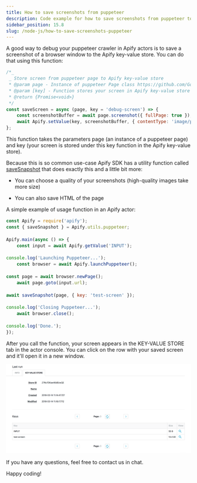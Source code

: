 ```yaml
---
title: How to save screenshots from puppeteer
description: Code example for how to save screenshots from puppeteer to Apify key-value store
sidebar_position: 15.8
slug: /node-js/how-to-save-screenshots-puppeteer
---
```


A good way to debug your puppeteer crawler in Apify actors is to save a screenshot of a browser window to the Apify key-value store. You can do that using this function:

```js
/*_
 _ Store screen from puppeteer page to Apify key-value store
 * @param page - Instance of puppeteer Page class https://github.com/GoogleChrome/puppeteer/blob/master/docs/api.md#class-page
 * @param [key] - Function stores your screen in Apify key-value store under this key
 * @return {Promise<void>}
 */
const saveScreen = async (page, key = 'debug-screen') => {
    const screenshotBuffer = await page.screenshot({ fullPage: true });
    await Apify.setValue(key, screenshotBuffer, { contentType: 'image/png' });
};
```

This function takes the parameters page (an instance of a puppeteer page) and key (your screen is stored under this key function in the Apify key-value store).

Because this is so common use-case Apify SDK has a utility function called [saveSnapshot](https://docs.apify.com/sdk-js/docs/api/puppeteer#puppeteersavesnapshot) that does exactly this and a little bit more:

- You can choose a quality of your screenshots (high-quality images take more size)

- You can also save HTML of the page

A simple example of usage function in an Apify actor:

```js
const Apify = require('apify');
const { saveSnapshot } = Apify.utils.puppeteer;

Apify.main(async () => {
    const input = await Apify.getValue('INPUT');

console.log('Launching Puppeteer...');
    const browser = await Apify.launchPuppeteer();

const page = await browser.newPage();
    await page.goto(input.url);

await saveSnapshot(page, { key: 'test-screen' });

console.log('Closing Puppeteer...');
    await browser.close();

console.log('Done.');
});
```

After you call the function, your screen appears in the KEY-VALUE STORE tab in the actor console. You can click on the row with your saved screen and it'll open it in a new window.

![Puppeteer Key-Value store](./images/kv-store-puppeteer.png)

If you have any questions, feel free to contact us in chat.

Happy coding!
